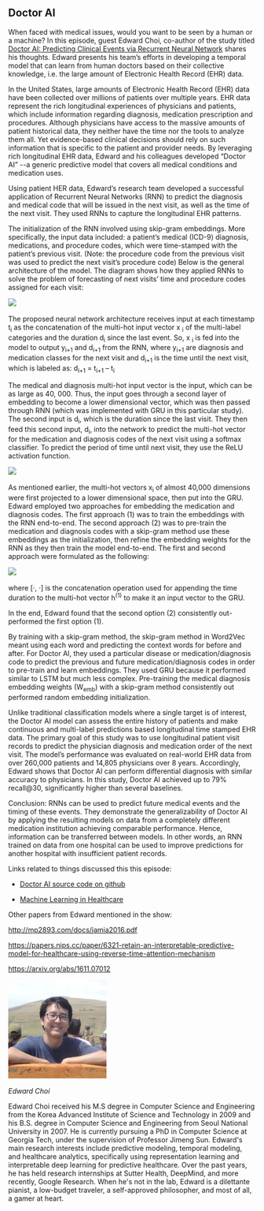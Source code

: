 ## Doctor AI

When faced with medical issues, would you want to be seen by a human or a machine? In this episode, guest Edward Choi, co-author of the study titled [Doctor AI: Predicting Clinical Events via Recurrent Neural Network](https://arxiv.org/pdf/1511.05942.pdf) shares his thoughts.  Edward presents his team’s efforts in developing a temporal model that can learn from human doctors based on their collective knowledge, i.e. the large amount of Electronic Health Record (EHR) data.

In the United States, large amounts of Electronic Health Record (EHR) data have been collected over millions of patients over multiple years. EHR data represent the rich longitudinal experiences of physicians and patients, which include information regarding diagnosis, medication prescription and procedures. Although physicians have access to the massive amounts of patient historical data, they neither have the time nor the tools to analyze them all. Yet evidence-based clinical decisions should rely on such information that is specific to the patient and provider needs. By leveraging rich longitudinal EHR data, Edward and his colleagues developed “Doctor AI” --a generic predictive model that covers all medical conditions and medication uses.

Using patient HER data, Edward’s research team developed a successful application of Recurrent Neural Networks (RNN) to predict the diagnosis and medical code that will be issued in the next visit, as well as the time of the next visit. They used RNNs to capture the longitudinal EHR patterns. 

The initialization of the RNN involved using skip-gram embeddings. More specifically, the input data included: a patient’s medical (ICD-9) diagnosis, medications, and procedure codes, which were time-stamped with the patient’s previous visit. (Note: the procedure code from the previous visit was used to predict the next visit’s procedure code) Below is the general architecture of the model. The diagram shows how they applied RNNs to solve the problem of forecasting of next visits’ time and procedure codes assigned for each visit:

<img src="src-doctor-ai/rnn.png" />

The proposed neural network architecture receives input at each timestamp t<sub>i</sub> as the concatenation of the multi-hot input vector x <sub>i</sub> of the multi-label categories and the duration d<sub>i</sub> since the last event. So, x <sub>i</sub> is fed into the model to output y<sub>i+1</sub> and d<sub>i+1</sub> from the RNN, where y<sub>i+1</sub> are diagnosis and medication classes for the next visit and d<sub>i+1</sub> is the time until the next visit, which is labeled as: d<sub>i+1</sub> = t<sub>i+1</sub> – t<sub>i</sub>

The medical and diagnosis multi-hot input vector is the input, which can be as large as 40, 000. Thus, the input goes through a second layer of embedding to become a lower dimensional vector, which was then passed through RNN (which was implemented with GRU in this particular study). The second input is d<sub>i</sub>, which is the duration since the last visit. They then feed this second input, d<sub>i</sub>, into the network to predict the multi-hot vector for the medication and diagnosis codes of the next visit using a softmax classifier. To predict the period of time until next visit, they use the ReLU activation function. 

<img src="src-doctor-ai/final_layer.png" />

As mentioned earlier, the multi-hot vectors x<sub>i</sub> of almost 40,000 dimensions were first projected to a lower dimensional space, then put into the GRU. Edward employed two approaches for embedding the medication and diagnosis codes. The first approach (1) was to train the embeddings with the RNN end-to-end. The second approach (2) was to pre-train the medication and diagnosis codes with a skip-gram method use these embeddings as the initialization, then refine the embedding weights for the RNN as they then train the model end-to-end.  The first and second approach were formulated as the following:

<img src="src-doctor-ai/embed.png" />

where [·, ·] is the concatenation operation used for appending the time duration to the multi-hot vector h<sup>(1)</sup> to make it an input vector to the GRU.

In the end, Edward found that the second option (2) consistently out-performed the first option (1). 

By training with a skip-gram method, the skip-gram method in Word2Vec meant using each word and predicting the context words for before and after. For Doctor AI, they used a particular disease or medication/diagnosis code to predict the previous and future medication/diagnosis codes in order to pre-train and learn embeddings. They used GRU because it performed similar to LSTM but much less complex. Pre-training the medical diagnosis embedding weights (W<sub>emb</sub>) with a skip-gram method consistently out performed random embedding initialization.

Unlike traditional classification models where a single target is of interest, the Doctor AI model can assess the entire history of patients and make continuous and multi-label predictions based longitudinal time stamped EHR data. The primary goal of this study was to use longitudinal patient visit records to predict the physician diagnosis and medication order of
the next visit. The model’s performance was evaluated on real-world EHR data from over 260,000 patients and 14,805 physicians over 8 years. Accordingly, Edward shows that Doctor AI can perform differential diagnosis with similar accuracy to physicians. In this study, Doctor AI achieved up to 79% recall@30, significantly higher than several baselines. 

Conclusion: RNNs can be used to predict future medical events and the timing of these events. They demonstrate the generalizability of Doctor AI by applying the resulting models on data from a completely different medication institution achieving comparable performance. Hence, information can be transferred between models. In other words, an RNN trained on data from one hospital can be used to improve predictions for another hospital with insufficient patient records.

Links related to things discussed this this episode:

* [Doctor AI source code on github](https://github.com/mp2893/doctorai)

* [Machine Learning in Healthcare](http://mucmd.org/)


Other papers from Edward mentioned in the show:

http://mp2893.com/docs/jamia2016.pdf

https://papers.nips.cc/paper/6321-retain-an-interpretable-predictive-model-for-healthcare-using-reverse-time-attention-mechanism

https://arxiv.org/abs/1611.07012


<div class="row">
	<div class="col-xs-12 col-sm-3">
		<img alt="Edward Choi, Doctor AI coauthor" src="src-doctor-ai/edward-choi.png" />
		<br/>
		<p><i>Edward Choi</i></p>
	</div>
	<div class="col-xs-12 col-sm-9">
		Edward Choi received his M.S degree in Computer Science and Engineering from the Korea Advanced Institute of Science and Technology in 2009 and his B.S. degree in Computer Science and Engineering from Seoul National University in 2007. He is currently pursuing a PhD in Computer Science at Georgia Tech, under the supervision of Professor Jimeng Sun. Edward's main research interests include predictive modeling, temporal modeling, and healthcare analytics, specifically using representation learning and interpretable deep learning for predictive healthcare. Over the past years, he has held research internships at Sutter Health, DeepMind, and more recently, Google Research.  When he's not in the lab, Edward is a dilettante pianist, a low-budget traveler, a self-approved philosopher, and most of all, a gamer at heart.
	</div>
</div>
